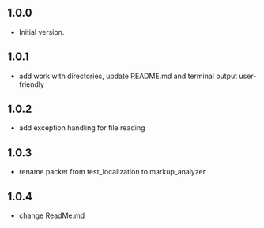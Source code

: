 ## 1.0.0

- Initial version.

## 1.0.1

- add work with directories, update README.md and terminal output user-friendly

## 1.0.2

- add exception handling for file reading

## 1.0.3

- rename packet from test_localization to markup_analyzer

## 1.0.4

- change ReadMe.md